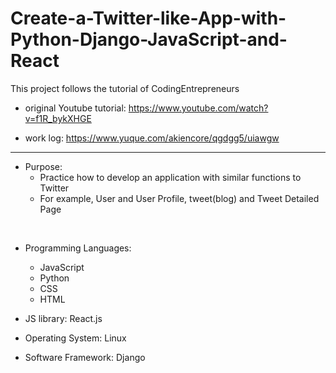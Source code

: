 # Create-a-Twitter-like-App-with-Python-Django-JavaScript-and-React
This project follows the tutorial of CodingEntrepreneurs

* original Youtube tutorial: https://www.youtube.com/watch?v=f1R_bykXHGE

* work log: https://www.yuque.com/akiencore/qgdgg5/uiawgw

**** 

* Purpose: 
    * Practice how to develop an application with similar functions to Twitter
    * For example, User and User Profile, tweet(blog) and Tweet Detailed Page
    
</br>

* Programming Languages: 
    * JavaScript
    * Python
    * CSS
    * HTML
   
* JS library: React.js
  
* Operating System: Linux  

* Software Framework: Django
